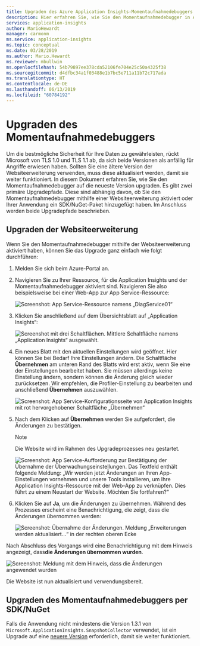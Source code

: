 ```yaml
---
title: Upgraden des Azure Application Insights-Momentaufnahmedebuggers für .NET-Apps | Microsoft-Dokumentation
description: Hier erfahren Sie, wie Sie den Momentaufnahmedebugger in Azure App Service oder über NuGet-Pakete auf die neueste Version upgraden.
services: application-insights
author: MarioHewardt
manager: carmonm
ms.service: application-insights
ms.topic: conceptual
ms.date: 03/28/2019
ms.author: Mario.Hewardt
ms.reviewer: mbullwin
ms.openlocfilehash: 54b79897ee378cda52106fe704e25c50a4325f38
ms.sourcegitcommit: d4dfbc34a1f03488e1b7bc5e711a11b72c717ada
ms.translationtype: HT
ms.contentlocale: de-DE
ms.lasthandoff: 06/13/2019
ms.locfileid: "60784192"
---
```

# <a name="upgrading-the-snapshot-debugger"></a>Upgraden des Momentaufnahmedebuggers

Um die bestmögliche Sicherheit für Ihre Daten zu gewährleisten, rückt Microsoft von TLS 1.0 und TLS 1.1 ab, da sich beide Versionen als anfällig für Angriffe erwiesen haben. Sollten Sie eine ältere Version der Websiteerweiterung verwenden, muss diese aktualisiert werden, damit sie weiter funktioniert. In diesem Dokument erfahren Sie, wie Sie den Momentaufnahmedebugger auf die neueste Version upgraden. Es gibt zwei primäre Upgradepfade. Diese sind abhängig davon, ob Sie den Momentaufnahmedebugger mithilfe einer Websiteerweiterung aktiviert oder Ihrer Anwendung ein SDK/NuGet-Paket hinzugefügt haben. Im Anschluss werden beide Upgradepfade beschrieben. 

## <a name="upgrading-the-site-extension"></a>Upgraden der Websiteerweiterung

Wenn Sie den Momentaufnahmedebugger mithilfe der Websiteerweiterung aktiviert haben, können Sie das Upgrade ganz einfach wie folgt durchführen:

1. Melden Sie sich beim Azure-Portal an.
2. Navigieren Sie zu Ihrer Ressource, für die Application Insights und der Momentaufnahmedebugger aktiviert sind. Navigieren Sie also beispielsweise bei einer Web-App zur App Service-Ressource:

   ![Screenshot: App Service-Ressource namens „DiagService01“](./media/snapshot-debugger-upgrade/app-service-resource.png)

3. Klicken Sie anschließend auf dem Übersichtsblatt auf „Application Insights“:

   ![Screenshot mit drei Schaltflächen. Mittlere Schaltfläche namens „Application Insights“ ausgewählt.](./media/snapshot-debugger-upgrade/application-insights-button.png)

4. Ein neues Blatt mit den aktuellen Einstellungen wird geöffnet. Hier können Sie bei Bedarf Ihre Einstellungen ändern. Die Schaltfläche **Übernehmen** am unteren Rand des Blatts wird erst aktiv, wenn Sie eine der Einstellungen bearbeitet haben. Sie müssen allerdings keine Einstellung ändern, sondern können die Änderung gleich wieder zurücksetzen. Wir empfehlen, die Profiler-Einstellung zu bearbeiten und anschließend **Übernehmen** auszuwählen.

   ![Screenshot: App Service-Konfigurationsseite von Application Insights mit rot hervorgehobener Schaltfläche „Übernehmen“](./media/snapshot-debugger-upgrade/view-application-insights-data.png)

5. Nach dem Klicken auf **Übernehmen** werden Sie aufgefordert, die Änderungen zu bestätigen.

    > [!NOTE]
    > Die Website wird im Rahmen des Upgradeprozesses neu gestartet.

   ![Screenshot: App Service-Aufforderung zur Bestätigung der Übernahme der Überwachungseinstellungen. Das Textfeld enthält folgende Meldung: „Wir werden jetzt Änderungen an Ihren App-Einstellungen vornehmen und unsere Tools installieren, um Ihre Application Insights-Ressource mit der Web-App zu verknüpfen. Dies führt zu einem Neustart der Website. Möchten Sie fortfahren?“](./media/snapshot-debugger-upgrade/apply-monitoring-settings.png)

6. Klicken Sie auf **Ja**, um die Änderungen zu übernehmen. Während des Prozesses erscheint eine Benachrichtigung, die zeigt, dass die Änderungen übernommen werden:

   ![Screenshot: Übernahme der Änderungen. Meldung „Erweiterungen werden aktualisiert...“ in der rechten oberen Ecke](./media/snapshot-debugger-upgrade/updating-extensions.png)

Nach Abschluss des Vorgangs wird eine Benachrichtigung mit dem Hinweis angezeigt, dass**die Änderungen übernommen wurden**.

   ![Screenshot: Meldung mit dem Hinweis, dass die Änderungen angewendet wurden](./media/snapshot-debugger-upgrade/changes-are-applied.png)

Die Website ist nun aktualisiert und verwendungsbereit.

## <a name="upgrading-snapshot-debugger-using-sdknuget"></a>Upgraden des Momentaufnahmedebuggers per SDK/NuGet

Falls die Anwendung nicht mindestens die Version 1.3.1 von `Microsoft.ApplicationInsights.SnapshotCollector` verwendet, ist ein Upgrade auf eine [neuere Version](https://www.nuget.org/packages/Microsoft.ApplicationInsights.SnapshotCollector) erforderlich, damit sie weiter funktioniert.
